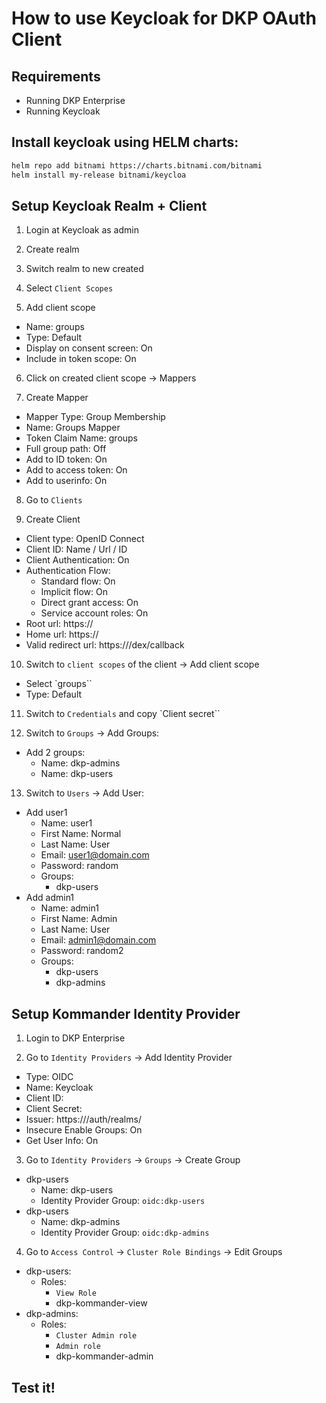 # How to use Keycloak for DKP OAuth Client
## Requirements
* Running DKP Enterprise
* Running Keycloak

## Install keycloak using HELM charts:

```bash
helm repo add bitnami https://charts.bitnami.com/bitnami
helm install my-release bitnami/keycloa
```

## Setup Keycloak Realm + Client
1. Login at Keycloak as admin

2. Create realm

3. Switch realm to new created

4. Select `Client Scopes`

5. Add client scope
* Name: groups
* Type: Default
* Display on consent screen: On
* Include in token scope: On

6. Click on created client scope -> Mappers

7. Create Mapper
* Mapper Type: Group Membership
* Name: Groups Mapper
* Token Claim Name: groups
* Full group path: Off
* Add to ID token: On
* Add to access token: On
* Add to userinfo: On

8. Go to `Clients`

9. Create Client
* Client type: OpenID Connect
* Client ID: Name / Url / ID
* Client Authentication: On
* Authentication Flow:
  * Standard flow: On
  * Implicit flow: On
  * Direct grant access: On
  * Service account roles: On
* Root url: https://<Kommander URL>
* Home url: https://<Kommander URL>
* Valid redirect url: https://<Kommander URL>/dex/callback

10. Switch to `client scopes` of the client -> Add client scope
* Select `groups``
* Type: Default

11. Switch to `Credentials` and copy `Client secret``

12. Switch to `Groups` -> Add Groups:
* Add 2 groups:
  * Name: dkp-admins
  * Name: dkp-users

13. Switch to `Users` -> Add User:
* Add user1
  * Name: user1
  * First Name: Normal
  * Last Name: User
  * Email: user1@domain.com
  * Password: random
  * Groups:
    * dkp-users
* Add admin1
  * Name: admin1
  * First Name: Admin
  * Last Name: User
  * Email: admin1@domain.com
  * Password: random2
  * Groups:
    * dkp-users
    * dkp-admins

## Setup Kommander Identity Provider
1. Login to DKP Enterprise

2. Go to `Identity Providers` -> Add Identity Provider
* Type: OIDC
* Name: Keycloak
* Client ID: <Keycloak client id>
* Client Secret: <Keycloak client secret>
* Issuer: https://<Keycloak URL>/auth/realms/<Realm name>
* Insecure Enable Groups: On
* Get User Info: On

3. Go to `Identity Providers` -> `Groups` -> Create Group
* dkp-users
  * Name: dkp-users
  * Identity Provider Group: `oidc:dkp-users`
* dkp-users
  * Name: dkp-admins
  * Identity Provider Group: `oidc:dkp-admins`

4. Go to `Access Control` -> `Cluster Role Bindings` -> Edit Groups 
* dkp-users:
  * Roles:
    * `View Role`
    * dkp-kommander-view
* dkp-admins:
  * Roles:
    * `Cluster Admin role`
    * `Admin role`
    * dkp-kommander-admin

## Test it!

